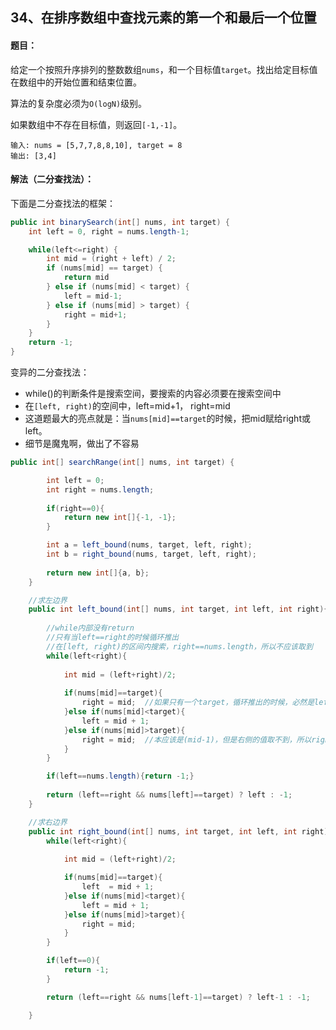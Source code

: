 ## 34、在排序数组中查找元素的第一个和最后一个位置

#### 题目：

给定一个按照升序排列的整数数组`nums`，和一个目标值`target`。找出给定目标值在数组中的开始位置和结束位置。

算法的复杂度必须为`O(logN)`级别。

如果数组中不存在目标值，则返回`[-1,-1]`。

```
输入: nums = [5,7,7,8,8,10], target = 8
输出: [3,4]
```



#### 解法（二分查找法）：

下面是二分查找法的框架：

```java
public int binarySearch(int[] nums, int target) {
    int left = 0, right = nums.length-1;

    while(left<=right) {
        int mid = (right + left) / 2;
        if (nums[mid] == target) {
            return mid
        } else if (nums[mid] < target) {
            left = mid-1;
        } else if (nums[mid] > target) {
            right = mid+1;
        }
    }
    return -1;
}
```



变异的二分查找法：

- while()的判断条件是搜索空间，要搜索的内容必须要在搜索空间中
- 在`[left, right)`的空间中，left=mid+1， right=mid
- 这道题最大的亮点就是：当`nums[mid]==target`的时候，把mid赋给right或left。
- 细节是魔鬼啊，做出了不容易

```java
public int[] searchRange(int[] nums, int target) {

        int left = 0;
        int right = nums.length;
        
        if(right==0){
            return new int[]{-1, -1};
        }

        int a = left_bound(nums, target, left, right);
        int b = right_bound(nums, target, left, right);
        
        return new int[]{a, b};
    }

    //求左边界
    public int left_bound(int[] nums, int target, int left, int right){
    	
    	//while内部没有return
    	//只有当left==right的时候循环推出
    	//在[left, right)的区间内搜索，right==nums.length，所以不应该取到
        while(left<right){
            
            int mid = (left+right)/2;
            
            if(nums[mid]==target){
                right = mid;  //如果只有一个target，循环推出的时候，必然是left==right
            }else if(nums[mid]<target){
                left = mid + 1;
            }else if(nums[mid]>target){
                right = mid;  //本应该是(mid-1)，但是右侧的值取不到，所以right=mid
            }
        }

        if(left==nums.length){return -1;}
        
        return (left==right && nums[left]==target) ? left : -1;
    }

    //求右边界
    public int right_bound(int[] nums, int target, int left, int right){
        while(left<right){
            
            int mid = (left+right)/2;

            if(nums[mid]==target){
                left  = mid + 1;
            }else if(nums[mid]<target){
                left = mid + 1;
            }else if(nums[mid]>target){
                right = mid;
            }
        }

        if(left==0){
            return -1;
        }

        return (left==right && nums[left-1]==target) ? left-1 : -1;

    }
```

